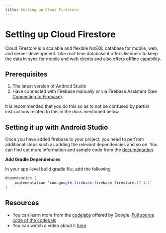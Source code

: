 ```yaml
---
title: Setting up Cloud Firestore
---
```


# Setting up Cloud Firestore

Cloud Firestore is a scalable and flexible NoSQL database for mobile, web, and server development. Like real-time database it offers listeners to keep the data in sync for mobile and web clients and also offers offline capability.

## Prerequisites
1. The latest version of Android Studio
2. Have connected with Firebase manually or via Firebase Assistant (See [Connecting to Firebase](guide/src/pages/android-development/firebase/connecting-to-firebase)).

It is recommended that you do this so as to not be confused by partial instructions related to this in the docs mentioned below.

## Setting it up with Android Studio

Once you have added firebase to your project, you need to perfrom additional steps such as adding the relevant dependencies and so on. You can find out more information and sample code from the [documentation](https://firebase.google.com/docs/firestore/quickstart).

**Add Gradle Dependencies**

In your app-level build.gradle file, add the following

```java
dependencies {
    implementation 'com.google.firebase:firebase-firestore:17.1.1'
}
```

## Resources

* You can learn more from the [codelabs](https://codelabs.developers.google.com/codelabs/firestore-android/#0) offered by Google. [Full source code of the codebals](https://github.com/firebase/friendlyeats-android)
* You can watch a video about it [here](https://www.youtube.com/watch?v=kDZYIhNkQoM).
